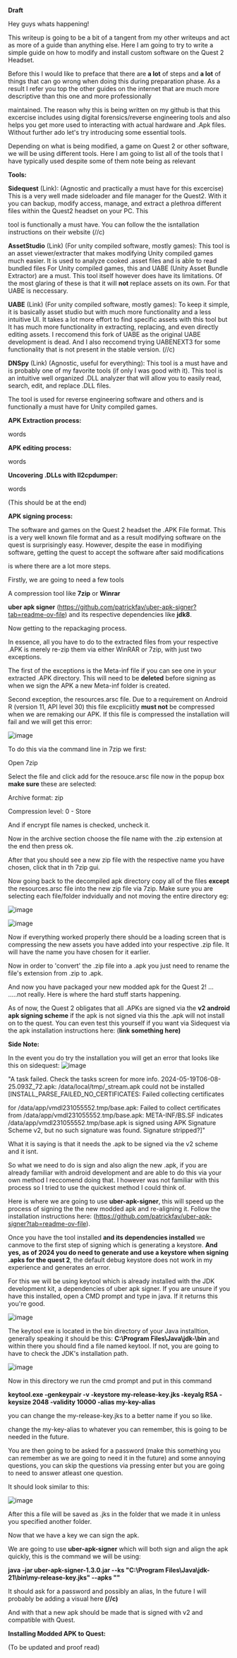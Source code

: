 **Draft**

Hey guys whats happening! 

This writeup is going to be a bit of a tangent from my other writeups and act as more of a guide than anything else. Here I am going to try to write a simple guide on how to modify and install custom software on the Quest 2 Headset.

Before this I would like to preface that there are **a lot** of steps and **a lot** of things that can go wrong when doing this during preparation phase. As a result I refer you top the other guides on the internet that are much more descriptive than this one and more professionally

maintained. The reason why this is being written on my github is that this excercise includes using digital forensics/reverse engineering tools and also helps you get more used to interacting with actual hardware and .Apk files. Without further ado let's try introducing some essential tools.


Depending on what is being modified, a game on Quest 2 or other software, we will be using different tools. Here I am going to list all of the tools that I have typically used despite some of them note being as relevant


**Tools:**

**Sidequest** (Link): (Agnostic and practically a must have for this excercise)    This is a very well made sideloader and file manager for the Quest2. With it you can backup, modify access, manage, and extract a plethroa different files within the Quest2 headset on your PC. This 

tool is functionally a must have. You can follow the the isntallation instructions on their website (//c)

**AssetStudio** (Link) (For unity compiled software, mostly games): This tool is an asset viewer/extracter that makes modifying Unity compiled games much easier. It is used to analyze cooked .asset files and is able to read bundled files 
For Unity compiled games, this and UABE (Unity Asset Bundle Extractor) are a must. This tool itself however does have its limitations. Of the most glaring of these is that it will **not** replace assets on its own. For that UABE is neccessary.

**UABE** (Link) (For unity compiled software, mostly games): To keep it simple, it is basically asset studio but with much more functionality and a less intuitive UI. It takes a lot more effort to find specific assets with this tool but It has much more functionality in extracting, replacing, and even directly editing assets.
I reccomend this fork of UABE as the original UABE development is dead. And I also reccomend trying UABENEXT3 for some functionality that is not present in the stable version. (//c)

**DNSpy**  (Link) (Agnostic, useful for everything): This tool is a must have and is probably one of my favorite tools (if only I was good with it). This tool is an intuitive well organized .DLL analyzer that will allow you to easily read, search, edit, and replace .DLL files.

The tool is used for reverse engineering software and others and is functionally a must have for Unity compiled games.


**APK Extraction process:**

words


**APK editing process:**

words

**Uncovering .DLLs with Il2cpdumper:**

words



(This should be at the end)

**APK signing process:**

The software and games on the Quest 2 headset the .APK File format. This is a very well known file format and as a result modifying software on the quest is surprisingly easy. However, despite the ease in modifiying software, getting the quest to accept the software after said modifications

is where there are a lot more steps.

Firstly, we are going to need a few tools

A compression tool like **7zip** or **Winrar**

**uber apk signer** (https://github.com/patrickfav/uber-apk-signer?tab=readme-ov-file) and its respective dependencies like **jdk8**.

Now getting to the repackaging process.

In essence, all you have to do to the extracted files from your respective .APK is merely re-zip them via either WinRAR or 7zip, with just two exceptions. 

The first of the exceptions is the Meta-inf file if you can see one in your extracted .APK directory. This will need to be **deleted** before signing as when we sign the APK a new Meta-inf folder is created.

Second exception, the resources.arsc file. Due to a requirement on Android R (version 11, API level 30) this file excpliciitly **must not** be compressed when we are remaking our APK. If this file is compressed the installation will fail and we will get this error:

![image](https://github.com/suhuf/RE_Writeups/assets/105312929/3560dafc-71bb-46fd-b616-8872646b0bd8)

To do this via the command line in 7zip we first:

Open 7zip

Select the file and click add for the resouce.arsc file now in the popup box **make sure** these are selected:

Archive format: zip

Compression level: 0 - Store

And if encrypt file names is checked, uncheck it.

Now in the archive section choose the file name with the .zip extension at the end then press ok.

After that you should see a new zip file with the respective name you have chosen, click that in th 7zip gui.

Now going back to the decompiled apk directory copy all of the files **except** the resources.arsc file into the new zip file via 7zip. Make sure you are selecting each file/folder indvidually and not moving the entire directory eg:

![image](https://github.com/suhuf/RE_Writeups/assets/105312929/50b28987-9a0d-4dae-a51d-d89ca3e87a54)


![image](https://github.com/suhuf/RE_Writeups/assets/105312929/d34b19cc-945c-46ad-a3a4-580660b78c76)

Now if everything worked properly there should be a loading screen that is compressing the new assets you have added into your respective .zip file. It will have the name you have chosen for it earlier.

Now in order to 'convert' the .zip file into a .apk you just need to rename the file's extension from .zip to .apk.

And now you have packaged your new modded apk for the Quest 2!  ... .....not really. Here is where the hard stuff starts happening.


As of now, the Quest 2 obligates that all .APKs are signed via the **v2 android apk signing scheme** if the apk is not signed via this the .apk will not install on to the quest. You can even test this yourself if you want via Sidequest via the apk installation instructions here: (**link something here)**



**Side Note:**

In the event you do try the installation you will get an error that looks like this on sidequest: ![image](https://github.com/suhuf/RE_Writeups/assets/105312929/a1871e5d-ebf5-43ca-b4db-0808ba31517f)



"A task failed. Check the tasks screen for more info. 2024-05-19T06-08-25.093Z_72.apk: /data/local/tmp/_stream.apk could not be installed [INSTALL_PARSE_FAILED_NO_CERTIFICATES: Failed collecting certificates 

for /data/app/vmdl231055552.tmp/base.apk: Failed to collect certificates from /data/app/vmdl231055552.tmp/base.apk: META-INF/BS.SF indicates /data/app/vmdl231055552.tmp/base.apk is signed using APK Signature Scheme v2, but no such signature was found. Signature stripped?]"

What it is saying is that it needs the .apk to be signed via the v2 scheme and it isnt.


So what we need to do is sign and also align the new .apk, if you are already familiar with android development and are able to do this via your own method I reccomend doing that. I however was not familiar with this process so I tried to use the quickest method I could think of.

Here is where we are going to use **uber-apk-signer**, this will speed up the process of signing the the new modded apk and re-aligning it. Follow the installation instructions here: (https://github.com/patrickfav/uber-apk-signer?tab=readme-ov-file).

Once you have the tool installed **and its dependencies installed** we canmove to the first step of signing which is generating a keystore. **And yes, as of 2024 you do need to generate and use a keystore when signing .apks for the quest 2**, the default debug keystore does not work in my experience and generates an error.


For this we will be using keytool which is already installed with the JDK development kit, a dependencies of uber apk signer. If you are unsure if you have this installed, open a CMD prompt and type in java. If it returns this you're good.

![image](https://github.com/suhuf/RE_Writeups/assets/105312929/bceaf36c-3cd5-4577-80b8-1c9999e2bf11)


The keytool exe is located in the bin directory of your Java installtion, generally speaking it should be this: **C:\Program Files\Java\jdk-<version>\bin** and within there you should find a file named keytool. If not, you are going to have to check the JDK's installation path.

![image](https://github.com/suhuf/RE_Writeups/assets/105312929/193d42c3-509b-4604-8916-ac14dd9cd767)

Now in this directory we run the cmd prompt and put in this command

**keytool.exe -genkeypair -v -keystore my-release-key.jks -keyalg RSA -keysize 2048 -validity 10000 -alias** **my-key-alias**

you can change the my-release-key.jks to a better name if you so like.

change the my-key-alias to whatever you can remember, this is going to be needed in the future.

You are then going to be asked for a password (make this something you can remember as we are going to need it in the future) and some annoying questions, you can skip the questions via pressing enter but you are going to need to answer atleast one question.

It should look similar to this:

![image](https://github.com/suhuf/RE_Writeups/assets/105312929/623c504b-d381-46b5-a7ad-f02a617990cb)


After this a file will be saved as <chosenname>.jks in the folder that we made it in unless you specified another folder.

Now that we have a key we can sign the apk. 

We are going to use **uber-apk-signer** which will both sign and align the apk quickly, this is the command we will be using:

**java -jar uber-apk-signer-1.3.0.jar --ks "C:\Program Files\Java\jdk-21\bin\my-release-key.jks" --apks "<Path to your apk>"**

It should ask for a password and possibly an alias, In the future I will probably be adding a visual here **(//c)**

And with that a new apk should be made that is signed with v2 and compatible with Quest.


**Installing Modded APK to Quest:**

























(To be updated and proof read)

